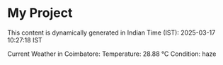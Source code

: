 # My Project

This content is dynamically generated in Indian Time (IST): 2025-03-17 10:27:18 IST


Current Weather in Coimbatore:
Temperature: 28.88 °C
Condition: haze
